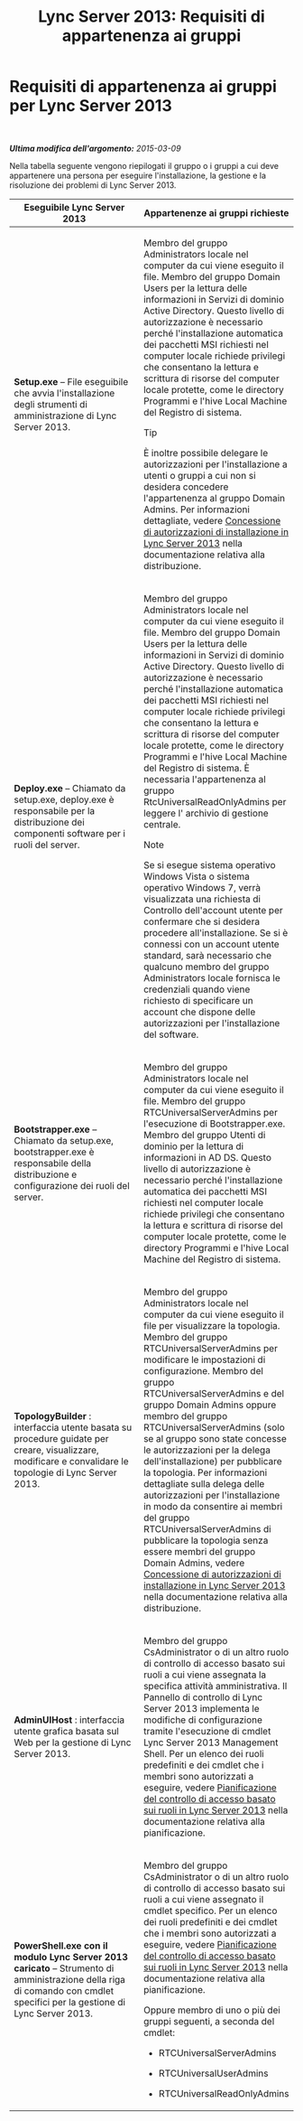 ﻿---
title: 'Lync Server 2013: Requisiti di appartenenza ai gruppi'
TOCTitle: Requisiti di appartenenza ai gruppi
ms:assetid: 01876843-8717-4e72-baf5-866ac8cceee6
ms:mtpsurl: https://technet.microsoft.com/it-it/library/JJ204623(v=OCS.15)
ms:contentKeyID: 49299488
ms.date: 08/24/2015
mtps_version: v=OCS.15
ms.translationtype: HT
---

# Requisiti di appartenenza ai gruppi per Lync Server 2013

 

_**Ultima modifica dell'argomento:** 2015-03-09_

Nella tabella seguente vengono riepilogati il gruppo o i gruppi a cui deve appartenere una persona per eseguire l'installazione, la gestione e la risoluzione dei problemi di Lync Server 2013.


<table>
<colgroup>
<col style="width: 50%" />
<col style="width: 50%" />
</colgroup>
<thead>
<tr class="header">
<th>Eseguibile Lync Server 2013</th>
<th>Appartenenze ai gruppi richieste</th>
</tr>
</thead>
<tbody>
<tr class="odd">
<td><p><strong>Setup.exe</strong> – File eseguibile che avvia l'installazione degli strumenti di amministrazione di Lync Server 2013.</p></td>
<td><p>Membro del gruppo Administrators locale nel computer da cui viene eseguito il file. Membro del gruppo Domain Users per la lettura delle informazioni in Servizi di dominio Active Directory. Questo livello di autorizzazione è necessario perché l'installazione automatica dei pacchetti MSI richiesti nel computer locale richiede privilegi che consentano la lettura e scrittura di risorse del computer locale protette, come le directory Programmi e l'hive Local Machine del Registro di sistema.</p>

> [!TIP]
> È inoltre possibile delegare le autorizzazioni per l'installazione a utenti o gruppi a cui non si desidera concedere l'appartenenza al gruppo Domain Admins. Per informazioni dettagliate, vedere <a href="lync-server-2013-granting-setup-permissions.md">Concessione di autorizzazioni di installazione in Lync Server 2013</a> nella documentazione relativa alla distribuzione. 

</td>
</tr>
<tr class="even">
<td><p><strong>Deploy.exe</strong> – Chiamato da setup.exe, deploy.exe è responsabile per la distribuzione dei componenti software per i ruoli del server.</p></td>
<td><p>Membro del gruppo Administrators locale nel computer da cui viene eseguito il file. Membro del gruppo Domain Users per la lettura delle informazioni in Servizi di dominio Active Directory. Questo livello di autorizzazione è necessario perché l'installazione automatica dei pacchetti MSI richiesti nel computer locale richiede privilegi che consentano la lettura e scrittura di risorse del computer locale protette, come le directory Programmi e l'hive Local Machine del Registro di sistema. È necessaria l'appartenenza al gruppo RtcUniversalReadOnlyAdmins per leggere l' archivio di gestione centrale.</p>


> [!NOTE]
> Se si esegue sistema operativo Windows Vista o sistema operativo Windows 7, verrà visualizzata una richiesta di Controllo dell'account utente per confermare che si desidera procedere all'installazione. Se si è connessi con un account utente standard, sarà necessario che qualcuno membro del gruppo Administrators locale fornisca le credenziali quando viene richiesto di specificare un account che dispone delle autorizzazioni per l'installazione del software.


</td>
</tr>
<tr class="odd">
<td><p><strong>Bootstrapper.exe</strong> – Chiamato da setup.exe, bootstrapper.exe è responsabile della distribuzione e configurazione dei ruoli del server.</p></td>
<td><p>Membro del gruppo Administrators locale nel computer da cui viene eseguito il file. Membro del gruppo RTCUniversalServerAdmins per l'esecuzione di Bootstrapper.exe. Membro del gruppo Utenti di dominio per la lettura di informazioni in AD DS. Questo livello di autorizzazione è necessario perché l'installazione automatica dei pacchetti MSI richiesti nel computer locale richiede privilegi che consentano la lettura e scrittura di risorse del computer locale protette, come le directory Programmi e l'hive Local Machine del Registro di sistema.</p></td>
</tr>
<tr class="even">
<td><p><strong>TopologyBuilder</strong> : interfaccia utente basata su procedure guidate per creare, visualizzare, modificare e convalidare le topologie di Lync Server 2013.</p></td>
<td><p>Membro del gruppo Administrators locale nel computer da cui viene eseguito il file per visualizzare la topologia. Membro del gruppo RTCUniversalServerAdmins per modificare le impostazioni di configurazione. Membro del gruppo RTCUniversalServerAdmins e del gruppo Domain Admins oppure membro del gruppo RTCUniversalServerAdmins (solo se al gruppo sono state concesse le autorizzazioni per la delega dell'installazione) per pubblicare la topologia. Per informazioni dettagliate sulla delega delle autorizzazioni per l'installazione in modo da consentire ai membri del gruppo RTCUniversalServerAdmins di pubblicare la topologia senza essere membri del gruppo Domain Admins, vedere <a href="lync-server-2013-granting-setup-permissions.md">Concessione di autorizzazioni di installazione in Lync Server 2013</a> nella documentazione relativa alla distribuzione.</p></td>
</tr>
<tr class="odd">
<td><p><strong>AdminUIHost</strong> : interfaccia utente grafica basata sul Web per la gestione di Lync Server 2013.</p></td>
<td><p>Membro del gruppo CsAdministrator o di un altro ruolo di controllo di accesso basato sui ruoli a cui viene assegnata la specifica attività amministrativa. Il Pannello di controllo di Lync Server 2013 implementa le modifiche di configurazione tramite l'esecuzione di cmdlet Lync Server 2013 Management Shell. Per un elenco dei ruoli predefiniti e dei cmdlet che i membri sono autorizzati a eseguire, vedere <a href="lync-server-2013-planning-for-role-based-access-control.md">Pianificazione del controllo di accesso basato sui ruoli in Lync Server 2013</a> nella documentazione relativa alla pianificazione.</p></td>
</tr>
<tr class="even">
<td><p><strong>PowerShell.exe con il modulo Lync Server 2013 caricato</strong> – Strumento di amministrazione della riga di comando con cmdlet specifici per la gestione di Lync Server 2013.</p></td>
<td><p>Membro del gruppo CsAdministrator o di un altro ruolo di controllo di accesso basato sui ruoli a cui viene assegnato il cmdlet specifico. Per un elenco dei ruoli predefiniti e dei cmdlet che i membri sono autorizzati a eseguire, vedere <a href="lync-server-2013-planning-for-role-based-access-control.md">Pianificazione del controllo di accesso basato sui ruoli in Lync Server 2013</a> nella documentazione relativa alla pianificazione.</p>
<p>Oppure membro di uno o più dei gruppi seguenti, a seconda del cmdlet:</p>
<ul>
<li><p>RTCUniversalServerAdmins</p></li>
<li><p>RTCUniversalUserAdmins</p></li>
<li><p>RTCUniversalReadOnlyAdmins</p></li>
</ul></td>
</tr>
</tbody>
</table>


